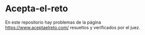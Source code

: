 # Acepta-el-reto
En este repositorio hay problemas de la página https://www.aceptaelreto.com/ resueltos y verificados por el juez.
